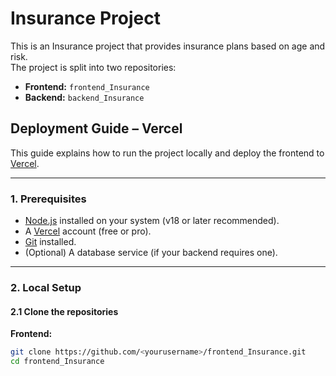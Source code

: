 # Insurance Project

This is an Insurance project that provides insurance plans based on age and risk.  
The project is split into two repositories:  
- **Frontend:** `frontend_Insurance`  
- **Backend:** `backend_Insurance`

## Deployment Guide – Vercel

This guide explains how to run the project locally and deploy the frontend to [Vercel](https://vercel.com).

---

### 1. Prerequisites

- [Node.js](https://nodejs.org/) installed on your system (v18 or later recommended).  
- A [Vercel](https://vercel.com/signup) account (free or pro).  
- [Git](https://git-scm.com/) installed.  
- (Optional) A database service (if your backend requires one).

---

### 2. Local Setup

#### 2.1 Clone the repositories

**Frontend:**
```bash
git clone https://github.com/<yourusername>/frontend_Insurance.git
cd frontend_Insurance
